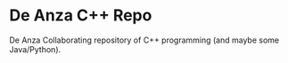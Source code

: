 # De Anza C++ Repo
De Anza Collaborating repository of C++ programming (and maybe some Java/Python).
